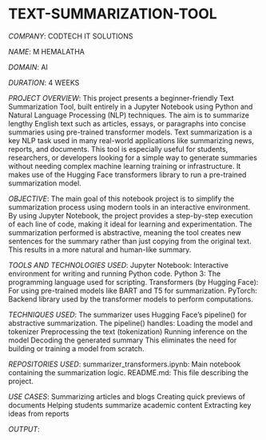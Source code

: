 # TEXT-SUMMARIZATION-TOOL

*COMPANY*: CODTECH IT SOLUTIONS

*NAME*: M HEMALATHA

*DOMAIN*: AI

*DURATION*: 4 WEEKS

*PROJECT OVERVIEW*:
This project presents a beginner-friendly Text Summarization Tool, built entirely in a Jupyter Notebook using Python and Natural Language Processing (NLP) techniques. The aim is to summarize lengthy English text such as articles, essays, or paragraphs into concise summaries using pre-trained transformer models.
Text summarization is a key NLP task used in many real-world applications like summarizing news, reports, and documents. This tool is especially useful for students, researchers, or developers looking for a simple way to generate summaries without needing complex machine learning training or infrastructure. It makes use of the Hugging Face transformers library to run a pre-trained summarization model.

*OBJECTIVE*:
The main goal of this notebook project is to simplify the summarization process using modern tools in an interactive environment. By using Jupyter Notebook, the project provides a step-by-step execution of each line of code, making it ideal for learning and experimentation.
The summarization performed is abstractive, meaning the tool creates new sentences for the summary rather than just copying from the original text. This results in a more natural and human-like summary.

*TOOLS AND TECHNOLOGIES USED*:
Jupyter Notebook: Interactive environment for writing and running Python code.
Python 3: The programming language used for scripting.
Transformers (by Hugging Face): For using pre-trained models like BART and T5 for summarization.
PyTorch: Backend library used by the transformer models to perform computations.

*TECHNIQUES USED*:
The summarizer uses Hugging Face’s pipeline() for abstractive summarization. The pipeline() handles:
  Loading the model and tokenizer
  Preprocessing the text (tokenization)
  Running inference on the model
  Decoding the generated summary
This eliminates the need for building or training a model from scratch.

*REPOSITORIES USED*:
summarizer_transformers.ipynb: Main notebook containing the summarization logic.
README.md: This file describing the project.

*USE CASES*:
Summarizing articles and blogs
Creating quick previews of documents
Helping students summarize academic content
Extracting key ideas from reports

*OUTPUT*:
